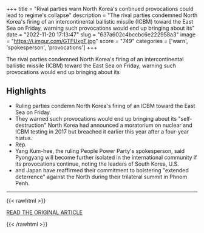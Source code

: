 +++
title = "Rival parties warn North Korea's continued provocations could lead to regime's collapse"
description = "The rival parties condemned North Korea's firing of an intercontinental ballistic missile (ICBM) toward the East Sea on Friday, warning such provocations would end up bringing about its"
date = "2022-11-20 17:13:47"
slug = "637a602c4bccbc6e222958a3"
image = "https://i.imgur.com/GTFUxpT.jpg"
score = "749"
categories = ['warn', 'spokesperson', 'provocations']
+++

The rival parties condemned North Korea's firing of an intercontinental ballistic missile (ICBM) toward the East Sea on Friday, warning such provocations would end up bringing about its

## Highlights

- Ruling parties condemn North Korea's firing of an ICBM toward the East Sea on Friday.
- They warned such provocations would end up bringing about its "self-destruction" North Korea had announced a moratorium on nuclear and ICBM testing in 2017 but breached it earlier this year after a four-year hiatus.
- Rep.
- Yang Kum-hee, the ruling People Power Party's spokesperson, said Pyongyang will become further isolated in the international community if its provocations continue, noting the leaders of South Korea, U.S.
- and Japan have reaffirmed their commitment to bolstering "extended deterrence" against the North during their trilateral summit in Phnom Penh.

---

{{< rawhtml >}}
  <p class="article-category">
    <a target="_blank" href="https://www.koreatimes.co.kr/www/nation/2022/11/205_340101.html">READ THE ORIGINAL ARTICLE</a>
  </p>
{{< /rawhtml >}}
